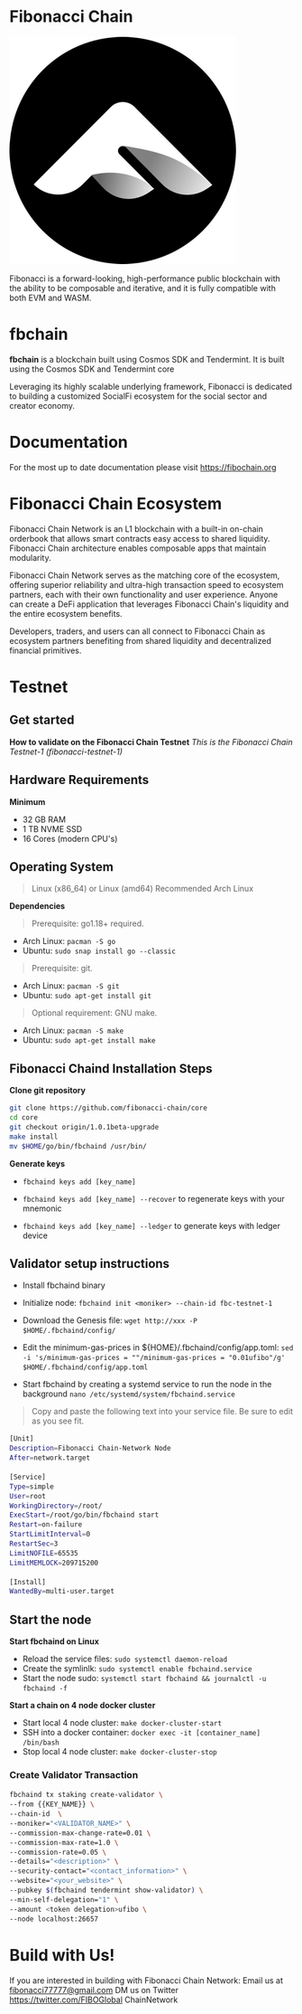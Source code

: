 # Fibonacci Chain

![FIBOLOGO.png](docs%2FFIBOLOGO.png)

Fibonacci is a forward-looking, high-performance public blockchain with the ability to be composable and iterative, and it is fully compatible with both EVM and WASM.

# fbchain
**fbchain** is a blockchain built using Cosmos SDK and Tendermint. It is built using the Cosmos SDK and Tendermint core

Leveraging its highly scalable underlying framework, Fibonacci is dedicated to building a customized SocialFi ecosystem for the social sector and creator economy.

# Documentation
For the most up to date documentation please visit https://fibochain.org

# Fibonacci Chain Ecosystem
Fibonacci Chain Network is an L1 blockchain with a built-in on-chain orderbook that allows smart contracts easy access to shared liquidity. Fibonacci Chain architecture enables composable apps that maintain modularity.

Fibonacci Chain Network serves as the matching core of the ecosystem, offering superior reliability and ultra-high transaction speed to ecosystem partners, each with their own functionality and user experience. Anyone can create a DeFi application that leverages Fibonacci Chain's liquidity and the entire ecosystem benefits.

Developers, traders, and users can all connect to Fibonacci Chain as ecosystem partners benefiting from shared liquidity and decentralized financial primitives.

# Testnet
## Get started
**How to validate on the Fibonacci Chain Testnet**
*This is the Fibonacci Chain Testnet-1 (fibonacci-testnet-1)*

## Hardware Requirements
**Minimum**
* 32 GB RAM
* 1 TB NVME SSD
* 16 Cores (modern CPU's)

## Operating System 

> Linux (x86_64) or Linux (amd64) Recommended Arch Linux

**Dependencies**
> Prerequisite: go1.18+ required.
* Arch Linux: `pacman -S go`
* Ubuntu: `sudo snap install go --classic`

> Prerequisite: git. 
* Arch Linux: `pacman -S git`
* Ubuntu: `sudo apt-get install git`

> Optional requirement: GNU make. 
* Arch Linux: `pacman -S make`
* Ubuntu: `sudo apt-get install make`

## Fibonacci Chaind Installation Steps

**Clone git repository**

```bash
git clone https://github.com/fibonacci-chain/core
cd core
git checkout origin/1.0.1beta-upgrade
make install
mv $HOME/go/bin/fbchaind /usr/bin/
```
**Generate keys**

* `fbchaind keys add [key_name]`

* `fbchaind keys add [key_name] --recover` to regenerate keys with your mnemonic

* `fbchaind keys add [key_name] --ledger` to generate keys with ledger device

## Validator setup instructions

* Install fbchaind binary

* Initialize node: `fbchaind init <moniker> --chain-id fbc-testnet-1`

* Download the Genesis file: `wget http://xxx -P $HOME/.fbchaind/config/`
 
* Edit the minimum-gas-prices in ${HOME}/.fbchaind/config/app.toml: `sed -i 's/minimum-gas-prices = ""/minimum-gas-prices = "0.01ufibo"/g' $HOME/.fbchaind/config/app.toml`

* Start fbchaind by creating a systemd service to run the node in the background
`nano /etc/systemd/system/fbchaind.service`
> Copy and paste the following text into your service file. Be sure to edit as you see fit.

```bash
[Unit]
Description=Fibonacci Chain-Network Node
After=network.target

[Service]
Type=simple
User=root
WorkingDirectory=/root/
ExecStart=/root/go/bin/fbchaind start
Restart=on-failure
StartLimitInterval=0
RestartSec=3
LimitNOFILE=65535
LimitMEMLOCK=209715200

[Install]
WantedBy=multi-user.target
```
## Start the node

**Start fbchaind on Linux**

* Reload the service files: `sudo systemctl daemon-reload` 
* Create the symlinlk: `sudo systemctl enable fbchaind.service` 
* Start the node sudo: `systemctl start fbchaind && journalctl -u fbchaind -f`

**Start a chain on 4 node docker cluster**

* Start local 4 node cluster: `make docker-cluster-start`
* SSH into a docker container: `docker exec -it [container_name] /bin/bash`
* Stop local 4 node cluster: `make docker-cluster-stop`

### Create Validator Transaction
```bash
fbchaind tx staking create-validator \
--from {{KEY_NAME}} \
--chain-id  \
--moniker="<VALIDATOR_NAME>" \
--commission-max-change-rate=0.01 \
--commission-max-rate=1.0 \
--commission-rate=0.05 \
--details="<description>" \
--security-contact="<contact_information>" \
--website="<your_website>" \
--pubkey $(fbchaind tendermint show-validator) \
--min-self-delegation="1" \
--amount <token delegation>ufibo \
--node localhost:26657
```
# Build with Us!
If you are interested in building with Fibonacci Chain Network: 
Email us at fibonacci77777@gmail.com 
DM us on Twitter https://twitter.com/FIBOGlobal ChainNetwork
